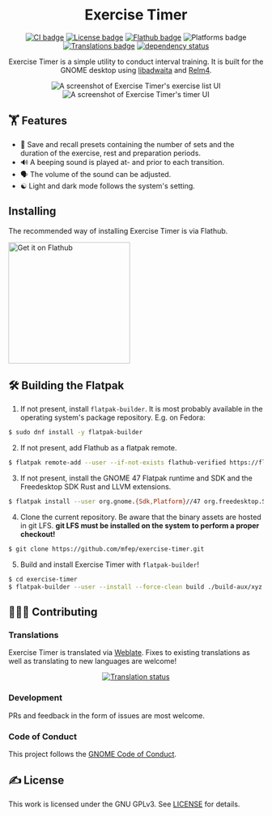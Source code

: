 <div align="center">

# Exercise Timer

[![CI badge](https://img.shields.io/github/actions/workflow/status/mfep/exercise-timer/ci.yml?branch=main)](https://github.com/mfep/midiconn/actions/workflows/ci.yml)
[![License badge](https://img.shields.io/github/license/mfep/exercise-timer)](./LICENSE.txt)
[![Flathub badge](https://img.shields.io/flathub/downloads/xyz.safeworlds.hiit?logo=flathub&logoColor=white)](https://flathub.org/apps/details/xyz.safeworlds.hiit)
![Platforms badge](https://img.shields.io/badge/platform-linux-informational)
[![Translations badge](https://hosted.weblate.org/widget/exercise-timer/exercise-timer/svg-badge.svg?native=1)](https://hosted.weblate.org/projects/exercise-timer/exercise-timer/)
[![dependency status](https://deps.rs/repo/github/mfep/exercise-timer/status.svg)](https://deps.rs/repo/github/mfep/exercise-timer)

Exercise Timer is a simple utility to conduct interval training. It is built for the GNOME desktop using [libadwaita](https://gnome.pages.gitlab.gnome.org/libadwaita/doc/1.4/index.html) and [Relm4](https://relm4.org/).

![A screenshot of Exercise Timer's exercise list UI](./data/screenshots/dark_exercise_list.png) ![A screenshot of Exercise Timer's timer UI](./data/screenshots/dark_timer.png)

</div>

## 🏋️ Features 
- 💾 Save and recall presets containing the number of sets and the duration of the exercise, rest and preparation periods. 
- 🔊 A beeping sound is played at- and prior to each transition. 
- 🗣️ The volume of the sound can be adjusted.
- ☯️ Light and dark mode follows the system's setting.

## Installing

The recommended way of installing Exercise Timer is via Flathub.

<a href="https://flathub.org/apps/details/xyz.safeworlds.hiit" target="_blank"><img width='240' alt='Get it on Flathub' src='https://flathub.org/api/badge?locale=en'/></a>

## 🛠️ Building the Flatpak

1. If not present, install `flatpak-builder`. It is most probably available in the operating system's package repository. E.g. on Fedora:

```bash
$ sudo dnf install -y flatpak-builder
```

2. If not present, add Flathub as a flatpak remote.

```bash
$ flatpak remote-add --user --if-not-exists flathub-verified https://flathub.org/repo/flathub.flatpakrepo
```

3. If not present, install the GNOME 47 Flatpak runtime and SDK and the Freedesktop SDK Rust and LLVM extensions.

```bash
$ flatpak install --user org.gnome.{Sdk,Platform}//47 org.freedesktop.Sdk.Extension.{rust-stable,llvm18}//24.08
```

4. Clone the current repository. Be aware that the binary assets are hosted in git LFS. **git LFS must be installed on the system to perform a proper checkout!**

```bash
$ git clone https://github.com/mfep/exercise-timer.git
```

5. Build and install Exercise Timer with `flatpak-builder`!

```bash
$ cd exercise-timer
$ flatpak-builder --user --install --force-clean build ./build-aux/xyz.safeworlds.hiit.Devel.yml
```

## 🧑‍🤝‍🧑 Contributing

### Translations

Exercise Timer is translated via [Weblate](https://hosted.weblate.org/projects/exercise-timer/exercise-timer/). Fixes to existing translations as well as translating to new languages are welcome!

<div align="center">
  <a href="https://hosted.weblate.org/engage/exercise-timer/">
    <img src="https://hosted.weblate.org/widget/exercise-timer/exercise-timer/multi-auto.svg" alt="Translation status" />
  </a>
</div>

### Development

PRs and feedback in the form of issues are most welcome.

### Code of Conduct

This project follows the [GNOME Code of Conduct](https://conduct.gnome.org/).

## ✍️ License

This work is licensed under the GNU GPLv3. See [LICENSE](./LICENSE) for details.
